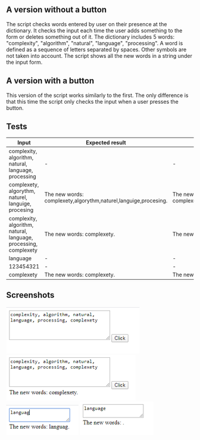 ## A version without a button

The script checks words entered by user on their presence at the dictionary. 
It checks the input each time the user adds something to the form
or deletes something out of it.
The dictionary includes 5 words: "complexity", "algorithm", "natural", "language", "processing".
A word is defined as a sequence of letters separated by spaces. Other symbols are not taken into account.
The script shows all the new words in a string under the input form.


## A version with a button
This version of the script works similarly to the first. The only difference is that this time the script only checks the input 
when a user presses the button.

## Tests
| Input                                                            | Expected result                                                 | Actual result                                                   |
|------------------------------------------------------------------|-----------------------------------------------------------------|-----------------------------------------------------------------|
| complexity, algorithm, natural, language, processing             | -                                                               | -                                                               |
| complexety, algorythm, naturel, languige, procesing              | The new words: complexety,algorythm,naturel,languige,procesing. | The new words: complexety,algorythm,naturel,languige,procesing. |
| complexity, algorithm, natural, language, processing, complexety | The new words: complexety.                                      | The new words: complexety.                                      |
| language                                                         | -                                                               | -                                                               |
| 123454321                                                        | -                                                               | -                                                               |
| complexety                                                       | The new words: complexety.                                      | The new words: complexety.                                      |


## Screenshots

![screen1](https://github.com/alisa-rogers/complexity/blob/master/dictionary/screenshots/screen%201.PNG)
![screen2](https://github.com/alisa-rogers/complexity/blob/master/dictionary/screenshots/screen%202.PNG)
![screen3](https://github.com/alisa-rogers/complexity/blob/master/dictionary/screenshots/screen%203.PNG)
![screen4](https://github.com/alisa-rogers/complexity/blob/master/dictionary/screenshots/screen%204.PNG)


